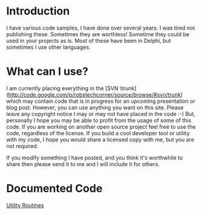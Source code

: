 # Introduction #

I have various code samples, I have done over several years.   I was tired not publishing these.   Sometimes they are worthless!   Sometime they could be used in your projects as is.
Most of these have been in Delphi, but sometimes I use other languages.

# What can I use? #

I am currently placing everything in the [SVN \trunk\](http://code.google.com/p/robstechcorner/source/browse/#svn/trunk) which may contain code that is in progress for an upcoming presentation or blog post.    However, you can use anything you want on this site.   Please leave any copyright notice I may or may not have placed in the code :-)  But, personally I hope you may be able to profit from the usage of some of this code.   If you are working on another open source project feel free to use the code, regardless of the license.   If you build a cool developer tool or utility with my code, I hope you would share a licensed copy with me, but you are not required.

If you modify something I have posted, and you think it's worthwhile to share then please send it to me and I will include it for others.

# Documented Code #

[Utility Routines](UtilityRoutines.md)